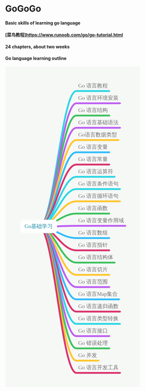# GoGoGo

#### Basic skills of learning go language
#### [菜鸟教程]<https://www.runoob.com/go/go-tutorial.html>

#### 24 chapters, about two weeks  


#### Go language learning outline
![](https://github.com/happyhelloworld/GoGoGo/blob/master/images/aonaotu-download.png)
